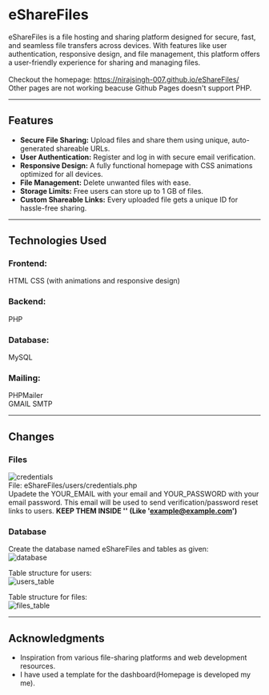 # eShareFiles
eShareFiles is a file hosting and sharing platform designed for secure, fast, and seamless file transfers across devices. With features like user authentication, responsive design, and file management, this platform offers a user-friendly experience for sharing and managing files.<br>
<br>
Checkout the homepage: https://nirajsingh-007.github.io/eShareFiles/<br>
Other pages are not working beacuse Github Pages doesn't support PHP.
<hr>

## Features
- __Secure File Sharing:__ Upload files and share them using unique, auto-generated shareable URLs.<br>
- __User Authentication:__ Register and log in with secure email verification.<br>
- __Responsive Design:__ A fully functional homepage with CSS animations optimized for all devices.<br>
- __File Management:__ Delete unwanted files with ease.<br>
- __Storage Limits:__ Free users can store up to 1 GB of files.<br>
- __Custom Shareable Links:__ Every uploaded file gets a unique ID for hassle-free sharing.<br>
<hr>

## Technologies Used
### Frontend:
HTML
CSS (with animations and responsive design)
### Backend:
PHP
### Database:
MySQL
### Mailing:
PHPMailer<br>
GMAIL SMTP
<hr>

## Changes
### Files
![credentials](https://github.com/user-attachments/assets/0ef79fbe-b0ac-4fbc-bd88-dcc8167f90e1)<br>
File: eShareFiles/users/credentials.php
<br>
Upadete the YOUR_EMAIL with your email and YOUR_PASSWORD with your email password. This email will be used to send verification/password reset links to users. __KEEP THEM INSIDE '' (Like 'example@example.com')__
<br>
### Database
Create the database named eShareFiles and tables as given:<br>
![database](https://github.com/user-attachments/assets/710ee72f-7317-4722-ab03-7fead1fa0166)<br>

Table structure for users:<br>
![users_table](https://github.com/user-attachments/assets/5b0eaf7b-90d4-42b5-b90d-97ed47ccedea)<br>

Table structure for files:<br>
![files_table](https://github.com/user-attachments/assets/0a51cc47-30f6-406c-8260-151c358f0e30)<br>
<hr>

## Acknowledgments
- Inspiration from various file-sharing platforms and web development resources.<br>
- I have used a template for the dashboard(Homepage is developed my me).
